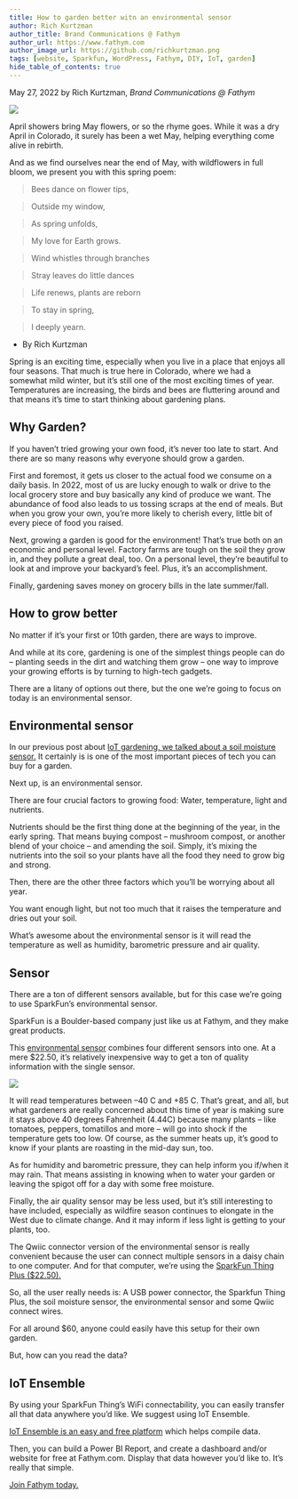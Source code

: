```yaml
---
title: How to garden better witn an environmental sensor
author: Rich Kurtzman
author_title: Brand Communications @ Fathym
author_url: https://www.fathym.com
author_image_url: https://github.com/richkurtzman.png
tags: [website, Sparkfun, WordPress, Fathym, DIY, IoT, garden]
hide_table_of_contents: true
---
```


May 27, 2022 by Rich Kurtzman, _Brand Communications @ Fathym_

![](https://www.fathym.com/img/gardeniot2.jpeg)


April showers bring May flowers, or so the rhyme goes. While it was a dry April in Colorado, it surely has been a wet May, helping everything come alive in rebirth.  

And as we find ourselves near the end of May, with wildflowers in full bloom, we present you with this spring poem:  


>Bees dance on flower tips, 

>Outside my window, 

>As spring unfolds, 

>My love for Earth grows. 


>Wind whistles through branches 

>Stray leaves do little dances 

>Life renews, plants are reborn 

>To stay in spring, 

>I deeply yearn.  

- By Rich Kurtzman  

Spring is an exciting time, especially when you live in a place that enjoys all four seasons. That much is true here in Colorado, where we had a somewhat mild winter, but it’s still one of the most exciting times of year. Temperatures are increasing, the birds and bees are fluttering around and that means it’s time to start thinking about gardening plans.  

## Why Garden? 

If you haven’t tried growing your own food, it’s never too late to start. And there are so many reasons why everyone should grow a garden.  

First and foremost, it gets us closer to the actual food we consume on a daily basis. In 2022, most of us are lucky enough to walk or drive to the local grocery store and buy basically any kind of produce we want. The abundance of food also leads to us tossing scraps at the end of meals. But when you grow your own, you’re more likely to cherish every, little bit of every piece of food you raised.  

Next, growing a garden is good for the environment! That’s true both on an economic and personal level. Factory farms are tough on the soil they grow in, and they pollute a great deal, too. On a personal level, they’re beautiful to look at and improve your backyard’s feel. Plus, it’s an accomplishment.  

Finally, gardening saves money on grocery bills in the late summer/fall.  

## How to grow better 

No matter if it’s your first or 10th garden, there are ways to improve.  

And while at its core, gardening is one of the simplest things people can do – planting seeds in the dirt and watching them grow – one way to improve your growing efforts is by turning to high-tech gadgets.  

There are a litany of options out there, but the one we’re going to focus on today is an environmental sensor. 

## Environmental sensor 

In our previous post about [IoT gardening, we talked about a soil moisture sensor.](https://www.fathym.com/blog/articles/2022/april/2022-04-18-iot-garden-soil-moisture-sensor) It certainly is is one of the most important pieces of tech you can buy for a garden.  

Next up, is an environmental sensor.  

There are four crucial factors to growing food: Water, temperature, light and nutrients.  

Nutrients should be the first thing done at the beginning of the year, in the early spring. That means buying compost – mushroom compost, or another blend of your choice – and amending the soil. Simply, it’s mixing the nutrients into the soil so your plants have all the food they need to grow big and strong.  

Then, there are the other three factors which you’ll be worrying about all year.  

You want enough light, but not too much that it raises the temperature and dries out your soil.  

What’s awesome about the environmental sensor is it will read the temperature as well as humidity, barometric pressure and air quality. 

## Sensor 

There are a ton of different sensors available, but for this case we’re going to use SparkFun’s environmental sensor. 

SparkFun is a Boulder-based company just like us at Fathym, and they make great products.  

This [environmental sensor](https://www.sparkfun.com/products/16466) combines four different sensors into one. At a mere $22.50, it’s relatively inexpensive way to get a ton of quality information with the single sensor.

![](https://www.fathym.com/img/sparkfunenvirosensor.png) 

It will read temperatures between –40 C and +85 C. That’s great, and all, but what gardeners are really concerned about this time of year is making sure it stays above 40 degrees Fahrenheit (4.44C) because many plants – like tomatoes, peppers, tomatillos and more – will go into shock if the temperature gets too low. Of course, as the summer heats up, it’s good to know if your plants are roasting in the mid-day sun, too.  

As for humidity and barometric pressure, they can help inform you if/when it may rain. That means assisting in knowing when to water your garden or leaving the spigot off for a day with some free moisture. 

Finally, the air quality sensor may be less used, but it’s still interesting to have included, especially as wildfire season continues to elongate in the West due to climate change. And it may inform if less light is getting to your plants, too.  

The Qwiic connector version of the environmental sensor is really convenient because the user can connect multiple sensors in a daisy chain to one computer. And for that computer, we’re using the [SparkFun Thing Plus ($22.50).](https://www.sparkfun.com/products/15663) 

So, all the user really needs is: A USB power connector, the Sparkfun Thing Plus, the soil moisture sensor, the environmental sensor and some Qwiic connect wires.  

For all around $60, anyone could easily have this setup for their own garden.  

But, how can you read the data? 

## IoT Ensemble 

By using your SparkFun Thing’s WiFi connectability, you can easily transfer all that data anywhere you’d like. We suggest using IoT Ensemble.  

[IoT Ensemble is an easy and free platform](https://www.fathym.com/dashboard/iot) which helps compile data.  

Then, you can build a Power BI Report, and create a dashboard and/or website for free at Fathym.com. Display that data however you’d like to. It’s really that simple.  

[Join Fathym today.](https://www.fathym.com/dashboard) 